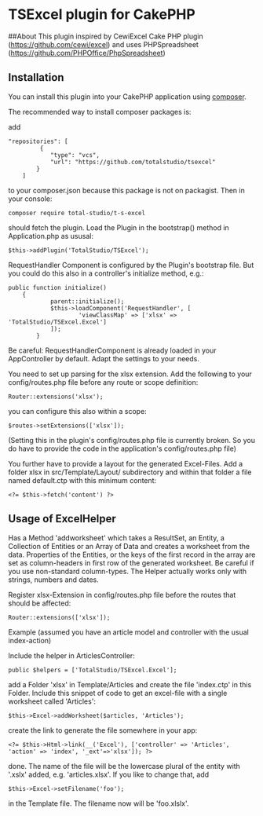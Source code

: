 # TSExcel plugin for CakePHP

##About
This plugin inspired by CewiExcel Cake PHP plugin (https://github.com/cewi/excel) and uses PHPSpreadsheet (https://github.com/PHPOffice/PhpSpreadsheet)

## Installation

You can install this plugin into your CakePHP application using [composer](https://getcomposer.org).

The recommended way to install composer packages is:

add

```
"repositories": [
         {
            "type": "vcs",
            "url": "https://github.com/totalstudio/tsexcel"
        }
    ] 
```

to your composer.json because this package is not on packagist. Then in your console:

```
composer require total-studio/t-s-excel
```

should fetch the plugin. Load the Plugin in the bootstrap() method in Application.php as ususal:

```
$this->addPlugin('TotalStudio/TSExcel');
```

RequestHandler Component is configured by the Plugin's bootstrap file. But you could do this also in a controller's initialize method, e.g.:
```
public function initialize()
	{
        	parent::initialize();
        	$this->loadComponent('RequestHandler', [
            		'viewClassMap' => ['xlsx' => 'TotalStudio/TSExcel.Excel']
        	]);
        }
```

Be careful: RequestHandlerComponent is already loaded in your AppController by default. Adapt the settings to your needs.

You need to set up parsing for the xlsx extension. Add the following to your config/routes.php file before any route or scope definition:
```
Router::extensions('xlsx');
```

you can configure this also within a scope:
```
$routes->setExtensions(['xlsx']);
```

(Setting this in the plugin's config/routes.php file is currently broken. So you do have to provide the code in the application's config/routes.php file)

You further have to provide a layout for the generated Excel-Files. Add a folder xlsx in src/Template/Layout/ subdirectory and within that folder a file named default.ctp with this minimum content:
```  
<?= $this->fetch('content') ?>
```  

## Usage of ExcelHelper
Has a Method 'addworksheet' which takes a ResultSet, an Entity, a Collection of Entities or an Array of Data and creates a worksheet from the data. Properties of the Entities, or the keys of the first record in the array are set as column-headers in first row of the generated worksheet. Be careful if you use non-standard column-types. The Helper actually works only with strings, numbers and dates. 

Register xlsx-Extension in config/routes.php file before the routes that should be affected:
```
Router::extensions(['xlsx']);
```

Example (assumed you have an article model and controller with the usual index-action) 

Include the helper in ArticlesController:
```
public $helpers = ['TotalStudio/TSExcel.Excel'];
```

add a Folder 'xlsx' in Template/Articles and create the file 'index.ctp' in this Folder. Include this snippet of code to get an excel-file with a single worksheet called 'Articles':        
```    
$this->Excel->addWorksheet($articles, 'Articles');
```    
    
create the link to generate the file somewhere in your app: 
```
<?= $this->Html->link(__('Excel'), ['controller' => 'Articles', 'action' => 'index', '_ext'=>'xlsx']); ?>
```

done. The name of the file will be the lowercase plural of the entity with '.xslx' added, e.g. 'articles.xlsx'. If you like to change that, add
```
$this->Excel->setFilename('foo');
```
in the Template file. The filename now will be 'foo.xlslx'. 

